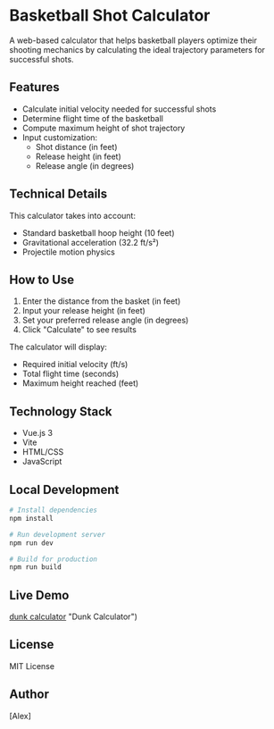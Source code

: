 # Basketball Shot Calculator

A web-based calculator that helps basketball players optimize their shooting mechanics by calculating the ideal trajectory parameters for successful shots.

## Features

- Calculate initial velocity needed for successful shots
- Determine flight time of the basketball
- Compute maximum height of shot trajectory
- Input customization:
  - Shot distance (in feet)
  - Release height (in feet)
  - Release angle (in degrees)

## Technical Details

This calculator takes into account:
- Standard basketball hoop height (10 feet)
- Gravitational acceleration (32.2 ft/s²)
- Projectile motion physics

## How to Use

1. Enter the distance from the basket (in feet)
2. Input your release height (in feet)
3. Set your preferred release angle (in degrees)
4. Click "Calculate" to see results

The calculator will display:
- Required initial velocity (ft/s)
- Total flight time (seconds)
- Maximum height reached (feet)

## Technology Stack

- Vue.js 3
- Vite
- HTML/CSS
- JavaScript

## Local Development

```bash
# Install dependencies
npm install

# Run development server
npm run dev

# Build for production
npm run build
```

## Live Demo

[dunk calculator](https://www.dunkcalculator.app) "Dunk Calculator")<!-- Add your deployed URL here when available -->

## License

MIT License

## Author

[Alex] <!-- Add your name or GitHub username -->
